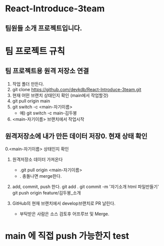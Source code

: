 # React-Introduce-3team

## 팀원들 소개 프로젝트입니다.

# 팀 프로젝트 규칙

## 팀 프로젝트용 원격 저장소 연결

1. 작업 폴더 만든다.
2. git clone https://github.com/devkdb/React-Introduce-3team.git
3. 현재 어떤 브랜치 상태인지 확인 (main에서 작업할것)
4. git pull origin main
5. git switch -c <main-자기이름>
   - 예) git switch -c main-김두봉
6. <main-자기이름> 브랜치에서 작업시작

## 원격저장소에 내가 만든 데이터 저장0. 현재 상태 확인

0.<main-자기이름> 상태인지 확인

1. 원격저장소 데이터 가져온다

   - .git pull origin <main-자기이름>
   - . 충돌나면 merge한다.

1. add, commit, push 한다.
   git add .
   git commit -m '자기소개 html 파일만들기'
   git push origin feature/김두봉\_소개

1. GitHub의 현재 브랜치에서 develop브랜치로 PR 날린다.


    - 부탁받은 사람은 소스 검토후 어프루브 및 Merge.

# main 에 직접 push 가능한지 test

